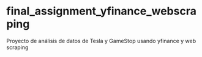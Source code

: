 # final_assignment_yfinance_webscraping
Proyecto de análisis de datos de Tesla y GameStop usando yfinance y web scraping
